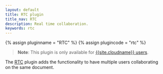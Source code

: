 ```yaml
---
layout: default
title: RTC plugin
title_nav: RTC
description: Real time collaboration.
keywords: rtc
---
```


{% assign pluginname = "RTC" %}
{% assign plugincode = "rtc" %}

> **Note**: This plugin is only available for [{{site.cloudname}} users]({{site.pricingpage}}).

The [RTC]({{site.baseurl}}/rtc/introduction/) plugin adds the functionality to have multiple users collaborating on the same document.
